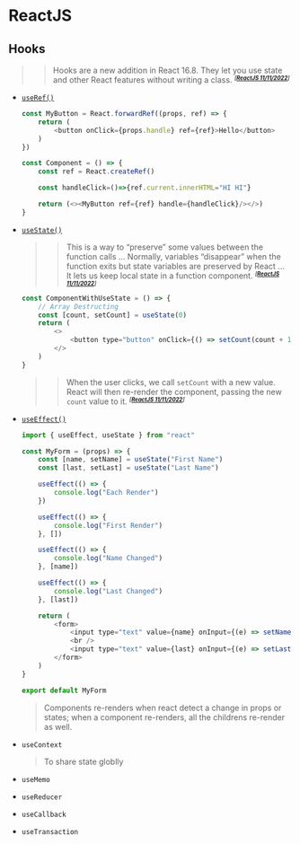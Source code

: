 # ReactJS
## Hooks
>> Hooks are a new addition in React 16.8. They let you use state and other React features without writing a class. <small>***<sup>[[ReactJS 11/11/2022](https://reactjs.org/docs/hooks-state.html)]<sup>***</small>
- [`useRef()`](../example-ref/src/components/Component.jsx)
    ~~~js
    const MyButton = React.forwardRef((props, ref) => {
        return (
            <button onClick={props.handle} ref={ref}>Hello</button>
        )
    })

    const Component = () => {
        const ref = React.createRef()

        const handleClick=()=>{ref.current.innerHTML="HI HI"}

        return (<><MyButton ref={ref} handle={handleClick}/></>)
    }
    ~~~
- [`useState()`](../example2/src/components/ComponentWithUseState.jsx)
    >> This is a way to “preserve” some values between the function calls ... Normally, variables “disappear” when the function exits but state variables are preserved by React ... It lets us keep local state in a function component. <small>***<sup>[[ReactJS 11/11/2022](https://reactjs.org/docs/hooks-state.html)]<sup>***</small>
    ~~~js
    const ComponentWithUseState = () => {
        // Array Destructing
        const [count, setCount] = useState(0)
        return (
            <>
                <button type="button" onClick={() => setCount(count + 1)}>Counter {count}</button>
            </>
        )
    }
    ~~~
    >> When the user clicks, we call `setCount` with a new value. React will then re-render the component, passing the new `count` value to it. <small>***<sup>[[ReactJS 11/11/2022](https://reactjs.org/docs/hooks-state.html)]<sup>***</small>
    
- [`useEffect()`](../example-use-effect/)
    ~~~js
    import { useEffect, useState } from "react"

    const MyForm = (props) => {
        const [name, setName] = useState("First Name")
        const [last, setLast] = useState("Last Name")

        useEffect(() => {
            console.log("Each Render")
        })

        useEffect(() => {
            console.log("First Render")
        }, [])

        useEffect(() => {
            console.log("Name Changed")
        }, [name])

        useEffect(() => {
            console.log("Last Changed")
        }, [last])

        return (
            <form>
                <input type="text" value={name} onInput={(e) => setName(e.target.value)} />
                <br />
                <input type="text" value={last} onInput={(e) => setLast(e.target.value)} />
            </form>
        )
    }

    export default MyForm
    ~~~
    > Components re-renders when react detect a change in props or states; when a component re-renders, all the childrens re-render as well.
- `useContext`
    > To share state globlly
- `useMemo`
- `useReducer`
- `useCallback`
- `useTransaction`

